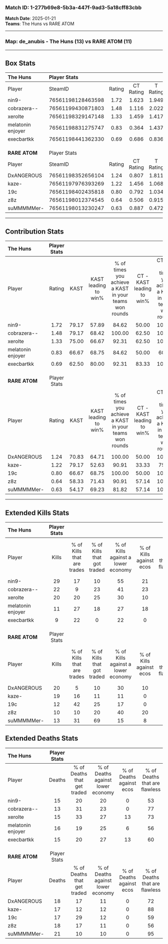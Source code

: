 ### Match ID: 1-277b69e8-5b3a-447f-9ad3-5a18cff83cbb  
**Match Date**: 2025-01-21  
**Teams**: The Huns vs RARE ATOM  

---  

### **Map**: de_anubis - The Huns (13) vs RARE ATOM (11)  
---  

## Box Stats  

| **The Huns**      | Player Stats      |        |           |          |       |       |       |         |        |      |     |
| :- | :- | :-: | :-: | :-: | :-: | :-: | :-: | :-: | :-: | :-: | :-: |
| Player            | SteamID           | Rating | CT Rating | T Rating | KAST  |  ADR  | Kills | Assists | Deaths | K/D  | HS% |
| nin9-             | 76561198128463598 |  1.72  |   1.623   |  1.949   | 79.17 | 109.2 |  29   |    4    |   15   | 1.93 | 24  |
| cobrazera--       | 76561199430871803 |  1.48  |   1.116   |  2.022   | 79.17 | 96.1  |  22   |    7    |   13   | 1.69 | 77  |
| xerolte           | 76561198329147148 |  1.33  |   1.459   |  1.417   | 75.00 | 92.8  |  20   |    8    |   15   | 1.33 | 65  |
| melatonin enjoyer | 76561198831275747 |  0.83  |   0.364   |  1.437   | 66.67 | 68.2  |  11   |    6    |   16   | 0.69 | 81  |
| execbartkk        | 76561198441362330 |  0.69  |   0.686   |  0.836   | 62.50 | 50.3  |   9   |    4    |   15   | 0.60 | 88  |
|                   |                   |        |           |          |       |       |       |         |        |      |     |
|                   |                   |        |           |          |       |       |       |         |        |      |     |
|                   |                   |        |           |          |       |       |       |         |        |      |     |
| **RARE ATOM**     | Player Stats      |        |           |          |       |       |       |         |        |      |     |
| Player            | SteamID           | Rating | CT Rating | T Rating | KAST  |  ADR  | Kills | Assists | Deaths | K/D  | HS% |
| DxANGEROUS        | 76561198352656104 |  1.24  |   0.807   |  1.811   | 70.83 | 100.8 |  20   |    5    |   18   | 1.11 | 65  |
| kaze-             | 76561197976393269 |  1.22  |   1.456   |  1.068   | 79.17 | 80.9  |  19   |    3    |   17   | 1.12 | 52  |
| 19c               | 76561198402435818 |  0.80  |   0.792   |  1.034   | 66.67 | 59.5  |  12   |    2    |   17   | 0.71 | 50  |
| z8z               | 76561198012374545 |  0.64  |   0.506   |  0.915   | 58.33 | 54.8  |  10   |    5    |   18   | 0.56 | 70  |
| suMMMMMer-        | 76561198013230247 |  0.63  |   0.887   |  0.472   | 54.17 | 53.5  |  13   |    1    |   21   | 0.62 | 69  |
---  

## Contribution Stats  

| **The Huns**      | Player Stats |       |                      |                                                        |                           |                                                             |                          |                                                            |
| :- | :-: | :-: | :-: | :-: | :-: | :-: | :-: | :-: |
| Player            |    Rating    | KAST  | KAST leading to win% | % of times you achieve a KAST in your teams won rounds | CT - KAST leading to win% | CT - % of times you achieve a KAST in your teams won rounds | T - KAST leading to win% | T - % of times you achieve a KAST in your teams won rounds |
| nin9-             |     1.72     | 79.17 |        57.89         |                         84.62                          |           50.00           |                           100.00                            |          66.67           |                           75.00                            |
| cobrazera--       |     1.48     | 79.17 |        68.42         |                         100.00                         |           62.50           |                           100.00                            |          72.73           |                           100.00                           |
| xerolte           |     1.33     | 75.00 |        66.67         |                         92.31                          |           62.50           |                           100.00                            |          70.00           |                           87.50                            |
| melatonin enjoyer |     0.83     | 66.67 |        68.75         |                         84.62                          |           50.00           |                            60.00                            |          80.00           |                           100.00                           |
| execbartkk        |     0.69     | 62.50 |        80.00         |                         92.31                          |           83.33           |                           100.00                            |          77.78           |                           87.50                            |
|                   |              |       |                      |                                                        |                           |                                                             |                          |                                                            |
|                   |              |       |                      |                                                        |                           |                                                             |                          |                                                            |
|                   |              |       |                      |                                                        |                           |                                                             |                          |                                                            |
| **RARE ATOM**     | Player Stats |       |                      |                                                        |                           |                                                             |                          |                                                            |
| Player            |    Rating    | KAST  | KAST leading to win% | % of times you achieve a KAST in your teams won rounds | CT - KAST leading to win% | CT - % of times you achieve a KAST in your teams won rounds | T - KAST leading to win% | T - % of times you achieve a KAST in your teams won rounds |
| DxANGEROUS        |     1.24     | 70.83 |        64.71         |                         100.00                         |           50.00           |                           100.00                            |          77.78           |                           100.00                           |
| kaze-             |     1.22     | 79.17 |        52.63         |                         90.91                          |           33.33           |                            75.00                            |          70.00           |                           100.00                           |
| 19c               |     0.80     | 66.67 |        68.75         |                         100.00                         |           50.00           |                           100.00                            |          87.50           |                           100.00                           |
| z8z               |     0.64     | 58.33 |        71.43         |                         90.91                          |           57.14           |                           100.00                            |          85.71           |                           85.71                            |
| suMMMMMer-        |     0.63     | 54.17 |        69.23         |                         81.82                          |           57.14           |                           100.00                            |          83.33           |                           71.43                            |
---  

## Extended Kills Stats  

| **The Huns**      | Player Stats |                            |                            |                                    |                         |                              |                                 |                                       |                    |           |
| :- | :-: | :-: | :-: | :-: | :-: | :-: | :-: | :-: | :-: | :-: |
| Player            |    Kills     | % of Kills that are trades | % of Kills that got traded | % of Kills against a lower economy | % of Kills against ecos | % of Kills that are flawless | % of Kills that are close duels | % of Kills that are assisted by flash | Pistol Round Kills | AWP Kills |
| nin9-             |      29      |             17             |             10             |                 55                 |           21            |              83              |                3                |                   0                   |         1          |     9     |
| cobrazera--       |      22      |             9              |             23             |                 41                 |           23            |              59              |                9                |                   0                   |         2          |     0     |
| xerolte           |      20      |             20             |             25             |                 30                 |           10            |              85              |                0                |                   5                   |         2          |     0     |
| melatonin enjoyer |      11      |             27             |             18             |                 27                 |           18            |              55              |               18                |                  18                   |         2          |     0     |
| execbartkk        |      9       |             22             |             0              |                 22                 |            0            |              89              |                0                |                   0                   |         2          |     0     |
|                   |              |                            |                            |                                    |                         |                              |                                 |                                       |                    |           |
|                   |              |                            |                            |                                    |                         |                              |                                 |                                       |                    |           |
|                   |              |                            |                            |                                    |                         |                              |                                 |                                       |                    |           |
| **RARE ATOM**     | Player Stats |                            |                            |                                    |                         |                              |                                 |                                       |                    |           |
| Player            |    Kills     | % of Kills that are trades | % of Kills that got traded | % of Kills against a lower economy | % of Kills against ecos | % of Kills that are flawless | % of Kills that are close duels | % of Kills that are assisted by flash | Pistol Round Kills | AWP Kills |
| DxANGEROUS        |      20      |             5              |             10             |                 30                 |           10            |              65              |                0                |                   0                   |         1          |     0     |
| kaze-             |      19      |             16             |             11             |                 11                 |            0            |              63              |                5                |                   0                   |         0          |     6     |
| 19c               |      12      |             42             |             25             |                 17                 |            0            |              67              |                0                |                   0                   |         2          |     0     |
| z8z               |      10      |             10             |             20             |                 40                 |           20            |              50              |               10                |                  20                   |         0          |     0     |
| suMMMMMer-        |      13      |             31             |             69             |                 15                 |            8            |              69              |               15                |                   8                   |         2          |     0     |
## Extended Deaths Stats  

| **The Huns**      | Player Stats |                             |                                   |                          |                               |                            |                           |               |
| :- | :-: | :-: | :-: | :-: | :-: | :-: | :-: | :-: |
| Player            |    Deaths    | % of Deaths that get traded | % of Deaths against lower economy | % of Deaths against ecos | % of Deaths that are flawless | % of Deaths that are close | % of Deaths while blinded | Deaths to AWP |
| nin9-             |      15      |             20              |                20                 |            0             |              53               |             0              |             7             |       1       |
| cobrazera--       |      13      |             31              |                23                 |            0             |              77               |             8              |             0             |       1       |
| xerolte           |      15      |             33              |                27                 |            13            |              73               |             0              |             0             |       1       |
| melatonin enjoyer |      16      |             19              |                25                 |            6             |              56               |             13             |            13             |       2       |
| execbartkk        |      15      |             20              |                27                 |            13            |              60               |             7              |             0             |       1       |
|                   |              |                             |                                   |                          |                               |                            |                           |               |
|                   |              |                             |                                   |                          |                               |                            |                           |               |
|                   |              |                             |                                   |                          |                               |                            |                           |               |
| **RARE ATOM**     | Player Stats |                             |                                   |                          |                               |                            |                           |               |
| Player            |    Deaths    | % of Deaths that get traded | % of Deaths against lower economy | % of Deaths against ecos | % of Deaths that are flawless | % of Deaths that are close | % of Deaths while blinded | Deaths to AWP |
| DxANGEROUS        |      18      |             17              |                11                 |            0             |              72               |             6              |             6             |       1       |
| kaze-             |      17      |             12              |                12                 |            0             |              88               |             0              |             0             |       2       |
| 19c               |      17      |             29              |                12                 |            0             |              59               |             6              |             0             |       2       |
| z8z               |      18      |             17              |                11                 |            0             |              56               |             11             |            11             |       2       |
| suMMMMMer-        |      21      |             10              |                10                 |            0             |              95               |             5              |             0             |       2       |
